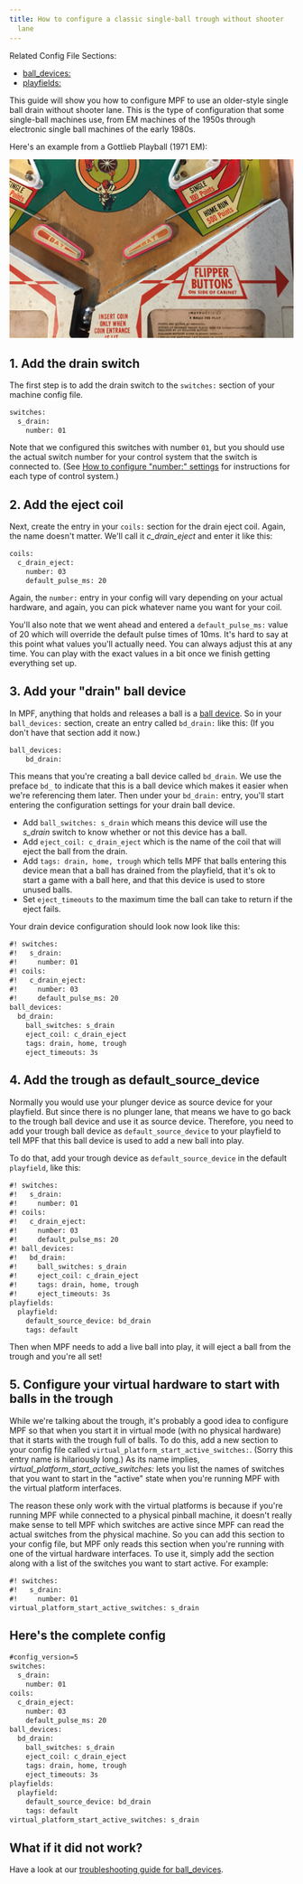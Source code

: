 ```yaml
---
title: How to configure a classic single-ball trough without shooter
  lane
---
```


Related Config File Sections:

* [ball_devices:](../../config/ball_devices.md)
* [playfields:](../../config/playfields.md)

This guide will show you how to configure MPF to use an older-style
single ball drain without shooter lane. This is the type of
configuration that some single-ball machines use, from EM machines of
the 1950s through electronic single ball machines of the early 1980s.

Here's an example from a Gottlieb Playball (1971 EM):

![image](/mechs/images/classic_single_ball_trough_without_shooter_lane_photo.png)

## 1. Add the drain switch

The first step is to add the drain switch to the `switches:` section of
your machine config file.

``` mpf-config
switches:
  s_drain:
    number: 01
```

Note that we configured this switches with number `01`, but you should
use the actual switch number for your control system that the switch is
connected to. (See [How to configure "number:" settings](../../hardware/numbers.md) for
instructions for each type of control system.)

## 2. Add the eject coil

Next, create the entry in your `coils:` section for the drain eject
coil. Again, the name doesn't matter. We'll call it *c_drain_eject*
and enter it like this:

``` mpf-config
coils:
  c_drain_eject:
    number: 03
    default_pulse_ms: 20
```

Again, the `number:` entry in your config will vary depending on your
actual hardware, and again, you can pick whatever name you want for your
coil.

You'll also note that we went ahead and entered a `default_pulse_ms:`
value of 20 which will override the default pulse times of 10ms. It's
hard to say at this point what values you'll actually need. You can
always adjust this at any time. You can play with the exact values in a
bit once we finish getting everything set up.

## 3. Add your "drain" ball device

In MPF, anything that holds and releases a ball is a
[ball device](../ball_devices/index.md).
So in your `ball_devices:` section, create an entry called `bd_drain:`
like this: (If you don't have that section add it now.)

    ball_devices:
        bd_drain:

This means that you're creating a ball device called `bd_drain`. We use
the preface `bd_` to indicate that this is a ball device which makes it
easier when we're referencing them later. Then under your `bd_drain:`
entry, you'll start entering the configuration settings for your drain
ball device.

* Add `ball_switches: s_drain` which means this device will use the
    *s_drain* switch to know whether or not this device has a ball.
* Add `eject_coil: c_drain_eject` which is the name of the coil that
    will eject the ball from the drain.
* Add `tags: drain, home, trough` which tells MPF that balls entering
    this device mean that a ball has drained from the playfield, that
    it's ok to start a game with a ball here, and that this device is
    used to store unused balls.
* Set `eject_timeouts` to the maximum time the ball can take to return
    if the eject fails.

Your drain device configuration should look now look like this:

``` mpf-config
#! switches:
#!   s_drain:
#!     number: 01
#! coils:
#!   c_drain_eject:
#!     number: 03
#!     default_pulse_ms: 20
ball_devices:
  bd_drain:
    ball_switches: s_drain
    eject_coil: c_drain_eject
    tags: drain, home, trough
    eject_timeouts: 3s
```

## 4. Add the trough as default_source_device

Normally you would use your plunger device as source device for your
playfield. But since there is no plunger lane, that means we have to go
back to the trough ball device and use it as source device. Therefore,
you need to add your trough ball device as `default_source_device` to
your playfield to tell MPF that this ball device is used to add a new
ball into play.

To do that, add your trough device as `default_source_device` in the
default `playfield`, like this:

``` mpf-config
#! switches:
#!   s_drain:
#!     number: 01
#! coils:
#!   c_drain_eject:
#!     number: 03
#!     default_pulse_ms: 20
#! ball_devices:
#!   bd_drain:
#!     ball_switches: s_drain
#!     eject_coil: c_drain_eject
#!     tags: drain, home, trough
#!     eject_timeouts: 3s
playfields:
  playfield:
    default_source_device: bd_drain
    tags: default
```

Then when MPF needs to add a live ball into play, it will eject a ball
from the trough and you're all set!

## 5. Configure your virtual hardware to start with balls in the trough

While we're talking about the trough, it's probably a good idea to
configure MPF so that when you start it in virtual mode (with no
physical hardware) that it starts with the trough full of balls. To do
this, add a new section to your config file called
`virtual_platform_start_active_switches:`. (Sorry this entry name is
hilariously long.) As its name implies,
*virtual_platform_start_active_switches:* lets you list the names of
switches that you want to start in the "active" state when you're
running MPF with the virtual platform interfaces.

The reason these only work with the virtual platforms is because if
you're running MPF while connected to a physical pinball machine, it
doesn't really make sense to tell MPF which switches are active since
MPF can read the actual switches from the physical machine. So you can
add this section to your config file, but MPF only reads this section
when you're running with one of the virtual hardware interfaces. To use
it, simply add the section along with a list of the switches you want to
start active. For example:

``` mpf-config
#! switches:
#!   s_drain:
#!     number: 01
virtual_platform_start_active_switches: s_drain
```

## Here's the complete config

``` mpf-config
#config_version=5
switches:
  s_drain:
    number: 01
coils:
  c_drain_eject:
    number: 03
    default_pulse_ms: 20
ball_devices:
  bd_drain:
    ball_switches: s_drain
    eject_coil: c_drain_eject
    tags: drain, home, trough
    eject_timeouts: 3s
playfields:
  playfield:
    default_source_device: bd_drain
    tags: default
virtual_platform_start_active_switches: s_drain
```

## What if it did not work?

Have a look at our
[troubleshooting guide for ball_devices](../ball_devices/troubleshooting.md).
